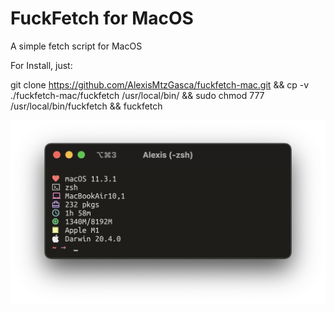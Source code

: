 # FuckFetch for MacOS

A simple fetch script for MacOS

For Install, just:

git clone https://github.com/AlexisMtzGasca/fuckfetch-mac.git && cp -v ./fuckfetch-mac/fuckfetch /usr/local/bin/ && sudo chmod 777 /usr/local/bin/fuckfetch && fuckfetch

![IMG](https://github.com/AlexisMtzGasca/fuckfetch-mac/blob/main/Captura%20de%20Pantalla%202021-05-17%20a%20la(s)%201.00.08%20a.m..png?raw=true)
